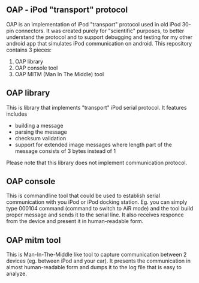 ## OAP - iPod "transport" protocol 

OAP is an implementation of iPod "transport" protocol used in old iPod 30-pin connectors. It was created purely for "scientific" purposes, to better understand the protocol and to support debugging and testing for my other android app that simulates iPod communication on android. This repository contains 3 pieces:
 1. OAP library
 2. OAP console tool
 3. OAP MITM (Man In The Middle) tool

## OAP library

This is library that implements "transport" iPod serial protocol. It features includes
 - building a message
 - parsing the message
 - checksum validation
 - support for extended image messages where length part of the message consists of 3 bytes instead of 1

Please note that this library does not implement communication protocol.

## OAP console

This is commandline tool that could be used to establish serial communication with you iPod or iPod docking station. Eg. you can simply type 000104 command (command to switch to AiR mode) and the tool build proper message and sends it to the serial line. It also receives responce from the device and present it in human-readable form.

## OAP mitm tool

This is Man-In-The-Middle like tool to capture communication between 2 devices (eg. between iPod and your car). It presents the communication in almost human-readable form and dumps it to the log file that is easy to analyze.

